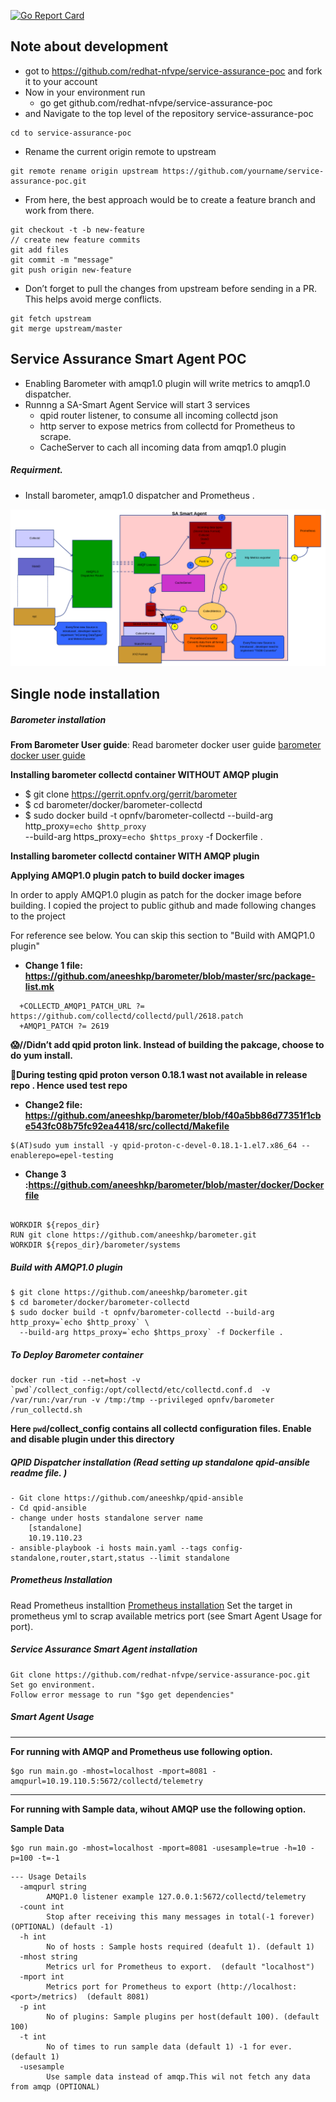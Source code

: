 [![Go Report Card](https://goreportcard.com/badge/github.com/redhat-nfvpe/service-assurance-poc)](https://goreportcard.com/report/github.com/redhat-nfvpe/service-assurance-poc)
## Note about development
- got to https://github.com/redhat-nfvpe/service-assurance-poc and fork it to your account
- Now in your environment run
  - go get github.com/redhat-nfvpe/service-assurance-poc
-  and Navigate to the top level of the repository  service-assurance-poc
 ```
 cd to service-assurance-poc
 ```

- Rename the current origin remote to upstream
```
git remote rename origin upstream https://github.com/yourname/service-assurance-poc.git

```
- From here, the best approach would be to create a feature branch and work from there.
```
git checkout -t -b new-feature
// create new feature commits
git add files
git commit -m "message"
git push origin new-feature
```
- Don’t forget to pull the changes from upstream before sending in a PR. This helps avoid merge conflicts.
```
git fetch upstream
git merge upstream/master
```


## Service Assurance Smart Agent POC
- Enabling Barometer with amqp1.0 plugin will write metrics to amqp1.0 dispatcher.
- Runnng a SA-Smart Agent Service will start 3 services
	- qpid router listener, to consume all incoming collectd json
	- http server to expose metrics from collectd for Prometheus to scrape.
	- CacheServer to cach all incoming data from amqp1.0 plugin
##### Requirment.

- Install barometer,  amqp1.0 dispatcher and Prometheus .

![alt text](docs/sa_smart_agent.png)

## Single node installation

##### Barometer installation

**From Barometer User guide**:
Read barometer docker user guide [barometer docker user guide](http://docs.opnfv.org/en/latest/submodules/barometer/docs/release/userguide/docker.userguide.html)

**Installing barometer collectd container WITHOUT AMQP plugin**
- $ git clone https://gerrit.opnfv.org/gerrit/barometer
- $ cd barometer/docker/barometer-collectd
- $ sudo docker build -t opnfv/barometer-collectd --build-arg http_proxy=`echo $http_proxy` \
  --build-arg https_proxy=`echo $https_proxy` -f Dockerfile .

**Installing barometer collectd container WITH AMQP plugin**

**Applying AMQP1.0 plugin patch to build docker images**

In order to apply AMQP1.0 plugin as patch for the docker image before building. I copied the project to public github and made following changes to the project

For reference see below. You can skip this section to "Build with AMQP1.0 plugin"
- **Change 1 file: https://github.com/aneeshkp/barometer/blob/master/src/package-list.mk**
```
  +COLLECTD_AMQP1_PATCH_URL ?= https://github.com/collectd/collectd/pull/2618.patch
  +AMQP1_PATCH ?= 2619
```

**:scream://Didn’t add qpid proton link. Instead of building the pakcage, choose to do yum install.**

**:thought_balloon:During testing qpid proton verson 0.18.1 wast not available in release repo . Hence used test repo**

- **Change2 file: https://github.com/aneeshkp/barometer/blob/f40a5bb86d77351f1cbe543fc08b75fc92ea4418/src/collectd/Makefile**
```
$(AT)sudo yum install -y qpid-proton-c-devel-0.18.1-1.el7.x86_64 --enablerepo=epel-testing
```

- **Change 3 :https://github.com/aneeshkp/barometer/blob/master/docker/Dockerfile**
```

WORKDIR ${repos_dir}
RUN git clone https://github.com/aneeshkp/barometer.git
WORKDIR ${repos_dir}/barometer/systems
```
##### Build with AMQP1.0 plugin
```
$ git clone https://github.com/aneeshkp/barometer.git
$ cd barometer/docker/barometer-collectd
$ sudo docker build -t opnfv/barometer-collectd --build-arg http_proxy=`echo $http_proxy` \
  --build-arg https_proxy=`echo $https_proxy` -f Dockerfile .
```

##### To Deploy Barometer container
```
docker run -tid --net=host -v `pwd`/collect_config:/opt/collectd/etc/collectd.conf.d  -v /var/run:/var/run -v /tmp:/tmp --privileged opnfv/barometer /run_collectd.sh
```
**Here `pwd`/collect_config contains all collectd configuration files. Enable and disable plugin under this directory**

##### QPID Dispatcher installation (Read setting up standalone qpid-ansible readme file. )
```
- Git clone https://github.com/aneeshkp/qpid-ansible
- Cd qpid-ansible
- change under hosts standalone server name
	[standalone]
	10.19.110.23
- ansible-playbook -i hosts main.yaml --tags config-standalone,router,start,status --limit standalone
```
##### Prometheus Installation
Read Prometheus installtion [Prometheus installation](https://prometheus.io/docs/prometheus/latest/installation/)
Set the target in prometheus yml to scrap available metrics port (see Smart Agent Usage for port).
##### Service Assurance Smart Agent installation
```
Git clone https://github.com/redhat-nfvpe/service-assurance-poc.git
Set go environment.
Follow error message to run "$go get dependencies"
```
##### Smart Agent Usage
---

**For running with AMQP and Prometheus use following option.**
```
$go run main.go -mhost=localhost -mport=8081 -amqpurl=10.19.110.5:5672/collectd/telemetry
```

---
**For running with Sample data,  wihout AMQP use the following option.**

**Sample Data**

```
$go run main.go -mhost=localhost -mport=8081 -usesample=true -h=10 -p=100 -t=-1
```

```
--- Usage Details
  -amqpurl string
    	AMQP1.0 listener example 127.0.0.1:5672/collectd/telemetry
  -count int
    	Stop after receiving this many messages in total(-1 forever) (OPTIONAL) (default -1)
  -h int
    	No of hosts : Sample hosts required (deafult 1). (default 1)
  -mhost string
    	Metrics url for Prometheus to export.  (default "localhost")
  -mport int
    	Metrics port for Prometheus to export (http://localhost:<port>/metrics)  (default 8081)
  -p int
    	No of plugins: Sample plugins per host(default 100). (default 100)
  -t int
    	No of times to run sample data (default 1) -1 for ever. (default 1)
  -usesample
    	Use sample data instead of amqp.This wil not fetch any data from amqp (OPTIONAL)
